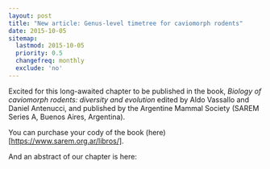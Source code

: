 ```yaml
---
layout: post
title: "New article: Genus-level timetree for caviomorph rodents"
date: 2015-10-05
sitemap:
  lastmod: 2015-10-05
  priority: 0.5
  changefreq: monthly
  exclude: 'no'
---
```


Excited for this long-awaited chapter to be published in the book, <i>Biology of caviomorph rodents: diversity and evolution</i> edited by Aldo Vassallo and Daniel Antenucci, and published by the Argentine Mammal Society (SAREM Series A, Buenos Aires, Argentina).

You can purchase your cody of the book (here)[https://www.sarem.org.ar/libros/].

And an abstract of our chapter is here:

